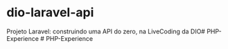 # dio-laravel-api
Projeto Laravel: construindo uma API do zero, na LiveCoding da DIO#   P H P - E x p e r i e n c e  
 #   P H P - E x p e r i e n c e  
 